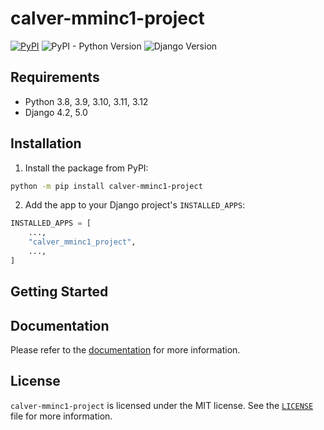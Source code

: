 # calver-mminc1-project

[![PyPI](https://img.shields.io/pypi/v/calver-mminc1-project)](https://pypi.org/project/calver-mminc1-project/)
![PyPI - Python Version](https://img.shields.io/pypi/pyversions/calver-mminc1-project)
![Django Version](https://img.shields.io/badge/django-4.2%20%7C%205.0-%2344B78B?labelColor=%23092E20)
<!-- https://shields.io/badges -->
<!-- django-4.2 | 5.0-#44B78B -->
<!-- labelColor=%23092E20 -->

## Requirements

- Python 3.8, 3.9, 3.10, 3.11, 3.12
- Django 4.2, 5.0

## Installation

1. Install the package from PyPI:

```bash
python -m pip install calver-mminc1-project
```

2. Add the app to your Django project's `INSTALLED_APPS`:

```python
INSTALLED_APPS = [
    ...,
    "calver_mminc1_project",
    ...,
]
```

## Getting Started

## Documentation

Please refer to the [documentation](https://calver-mminc1-project.westervelt.dev/) for more information.

## License

`calver-mminc1-project` is licensed under the MIT license. See the [`LICENSE`](LICENSE) file for more information.
